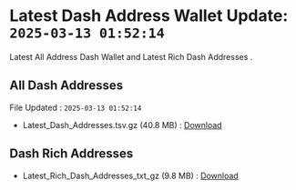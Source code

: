 # Latest Dash Address Wallet Update: `2025-03-13 01:52:14`

Latest All Address Dash Wallet and Latest Rich Dash Addresses .

## All Dash Addresses

File Updated : `2025-03-13 01:52:14`

- Latest_Dash_Addresses.tsv.gz (40.8 MB) : [Download](https://github.com/Pymmdrza/Rich-Address-Wallet/releases/tag/Dash)

## Dash Rich Addresses

- Latest_Rich_Dash_Addresses_txt_gz (9.8 MB) : [Download](https://github.com/Pymmdrza/Rich-Address-Wallet/releases/tag/Dash)
